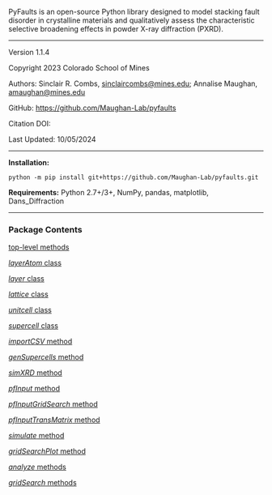 PyFaults is an open-source Python library designed to model stacking fault disorder in crystalline materials and qualitatively assess the characteristic selective broadening effects in powder X-ray diffraction (PXRD).

---
Version 1.1.4

Copyright 2023 Colorado School of Mines

Authors: Sinclair R. Combs, <sinclaircombs@mines.edu>; Annalise Maughan, <amaughan@mines.edu>

GitHub: <https://github.com/Maughan-Lab/pyfaults>

Citation DOI:

Last Updated: 10/05/2024

---
**Installation:**
```
python -m pip install git+https://github.com/Maughan-Lab/pyfaults.git
```

**Requirements:** Python 2.7+/3+, NumPy, pandas, matplotlib, Dans_Diffraction

---
### Package Contents

[top-level methods](topLevelMethods.md)

[*layerAtom* class](layerAtom.md)

[*layer* class](layer.md)

[*lattice* class](lattice.md)

[*unitcell* class](unitcell.md)

[*supercell* class](supercell.md)

[*importCSV* method](importCSV.md)

[*genSupercells* method](genSupercells.md)

[*simXRD* method](simXRD.md)

[*pfInput* method](pfInput.md)

[*pfInputGridSearch* method](pfInputGridSearch.md)

[*pfInputTransMatrix* method](pfInputTransMatrix.md)

[*simulate* method](simulate.md)

[*gridSearchPlot* method](gridSearchPlot.md)

[*analyze* methods](analyze.md)

[*gridSearch* methods](gridSearch.md)
